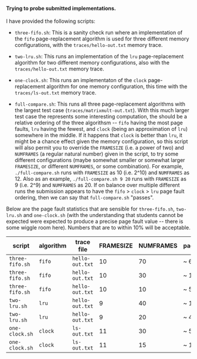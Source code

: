 #### Trying to probe submitted implementations.


I have provided the following scripts:

* `three-fifo.sh`: This is a sanity check run where an
implementation of the `fifo` page-replacement algorithm is used for
three different memory configurations, with the `traces/hello-out.txt`
memory trace.

* `two-lru.sh`: This runs an implementation of the `lru`
page-replacement algorithm for two different memory configurations,
also with the `traces/hello-out.txt` memory trace.

* `one-clock.sh`: This runs an implementaton of the `clock`
page-replacement algorithm for one memory configuration, this time
with the `traces/ls-out.txt` memory trace.

* `full-compare.sh`: This runs all three page-replacement algorithms
with the largest test case (`traces/matrixmult-out.txt`). With this
much larger test case the represents some interesting computation, the
should be a relative ordering of the three algorithsm -- `fifo` having
the most page faults, `lru` having the fewest, and `clock` (being an
approximation of `lru`) somewhere in the middle. If it happens that
`clock` is better than `lru`, it might be a chance effect given the
memory configuration, so this script will also permit you to override
the `FRAMESIZE` (i.e. a power of two) and `NUMFRAMES` (a regular
natural number) given in the script, to try some different
configurations (maybe somewhat smaller or somewhat larger `FRAMESIZE`,
or different `NUMFRAMES`, or some combination). For example,
`./full-compare.sh` runs with `FRAMESIZE` as 10 (i.e. 2^10) and
`NUMFRAMES` as 12. Also as an example, `./full-compare.sh 9 20` runs with
`FRAMESIZE` as 9 (i.e. 2^9) and `NUMFRAMES` as 20. If on balance over
multiple different runs the submission appears to have the `fifo` >
`clock` > `lru` page fault ordering, then we can say that
`full-compare.sh` "passes".

Below are the page fault statistics that are sensible for `three-fifo.sh`,
`two-lru.sh` and `one-clock.sh` (with the understanding that students
cannot be expected were
expected to produce a precise page fault value -- there is some wiggle room
here). Numbers that are to within 10% will be acceptable.


| script | algorithm | trace file | FRAMESIZE | NUMFRAMES |  pagefaults |
| ---    | ----      | ----       | ----      | ----      |  ----       |
| `three-fifo.sh` | `fifo` | `hello-out.txt` | 10 | 70 | ~ 600 |
| `three-fifo.sh` | `fifo` | `hello-out.txt` | 10 | 30 | ~ 1600 |
| `three-fifo.sh` | `fifo` | `hello-out.txt` | 10 | 10 | ~ 5000 |
| `two-lru.sh` | `lru` | `hello-out.txt` | 9 | 40 | ~ 1200 |
| `two-lru.sh` | `lru` | `hello-out.txt` | 9 | 20 | ~ 4000 |
| `one-clock.sh` | `clock` | `ls-out.txt` | 11 | 30 | ~ 5500|
| `one-clock.sh` | `clock` | `ls-out.txt` | 11 | 15 | ~ 11000|
